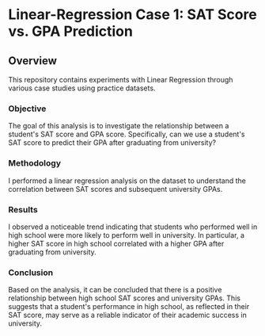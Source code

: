 # Linear-Regression Case 1: SAT Score vs. GPA Prediction

## Overview
This repository contains experiments with Linear Regression through various case studies using practice datasets.

### Objective
The goal of this analysis is to investigate the relationship between a student's SAT score and GPA score. Specifically, can we use a student's SAT score to predict their GPA after graduating from university?

### Methodology
I performed a linear regression analysis on the dataset to understand the correlation between SAT scores and subsequent university GPAs.

### Results
I observed a noticeable trend indicating that students who performed well in high school were more likely to perform well in university. In particular, a higher SAT score in high school correlated with a higher GPA after graduating from university.

### Conclusion
Based on the analysis, it can be concluded that there is a positive relationship between high school SAT scores and university GPAs. This suggests that a student's performance in high school, as reflected in their SAT score, may serve as a reliable indicator of their academic success in university.
